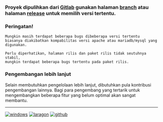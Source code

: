 ### Proyek dipulihkan dari [Gitlab](https://gitlab.com/ryuffhant/candycbt.git) gunakan halaman [branch](https://github.com/ryuffhant/candycbt/branches) atau halaman [release](https://github.com/ryuffhant/candycbt/releases) untuk memilih versi tertentu.


### Peringatan!
```
Mungkin masih terdapat beberapa bugs dibeberapa versi tertentu
biasanya diakibatkan kompabilitas versi apache atau mariadb/mysql yang digunakan.

Perlu diperhatikan, halaman rilis dan paket rilis tidak seutuhnya stabil,
mungkin terdapat beberapa bugs tertentu pada paket rilis.
```

### Pengembangan lebih lanjut
Selain membutuhkan pengelolaan lebih lanjut, dibutuhkan pula kontribusi pengembangan lainnya.
Bagi para pengembang yang tertarik untuk mengembangkan beberapa fitur yang belum optimal akan sangat membantu.

---
[![windows](https://img.shields.io/badge/Windows%2010%20for%20Workstation-blue?logo=windows)](https://www.microsoft.com/en-us/software-download/windows10) [![laragon](https://img.shields.io/badge/Powered-Laragon-blue?logo=webpack)](https://github.com/leokhoa/laragon/releases) [![github](https://img.shields.io/badge/Hosted-Github-gree?logo=github)](https://github.com)
